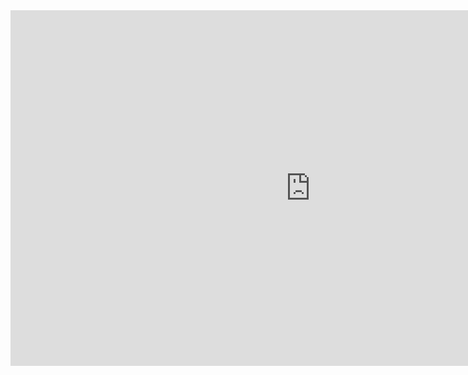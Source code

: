 <iframe src="https://docs.google.com/presentation/d/e/2PACX-1vTW0EomNOgQ13tSpjm2wnbPKLyyWb1gcOiUumxvsHdF2DkmrwLs6vsY8yDL7My8TQcrQnJdrc9GZ8Rv/embed?start=false&loop=false&delayms=60000" frameborder="0" width="960" height="569" allowfullscreen="true" mozallowfullscreen="true" webkitallowfullscreen="true"></iframe>